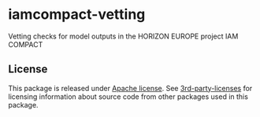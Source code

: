 # iamcompact-vetting
Vetting checks for model outputs in the HORIZON EUROPE project IAM COMPACT


## License

This package is released under [Apache license](./LICENSE). See
[3rd-party-licenses](./3rd-party-licenses/) for licensing information about
source code from other packages used in this package.
